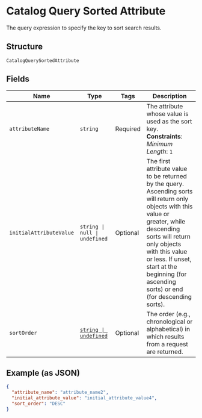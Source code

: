 <!-- Optimized: 2025-10-06 -->
<!-- RPM: 1.6.2.1.1.6.2.1_catalog-query-sorted-attribute_20251006 -->
<!-- Session: E2E RPM DNA Application -->
<!-- AOM: RND (Reggie & Dro) -->
<!-- COI: TECHNOLOGY -->
<!-- RPM: HIGH -->
<!-- ACTION: BUILD -->

# Catalog Query Sorted Attribute

The query expression to specify the key to sort search results.

## Structure

`CatalogQuerySortedAttribute`

## Fields

| Name | Type | Tags | Description |
|  --- | --- | --- | --- |
| `attributeName` | `string` | Required | The attribute whose value is used as the sort key.<br>**Constraints**: *Minimum Length*: `1` |
| `initialAttributeValue` | `string \| null \| undefined` | Optional | The first attribute value to be returned by the query. Ascending sorts will return only<br>objects with this value or greater, while descending sorts will return only objects with this value<br>or less. If unset, start at the beginning (for ascending sorts) or end (for descending sorts). |
| `sortOrder` | [`string \| undefined`](../../doc/models/sort-order.md) | Optional | The order (e.g., chronological or alphabetical) in which results from a request are returned. |

## Example (as JSON)

```json
{
  "attribute_name": "attribute_name2",
  "initial_attribute_value": "initial_attribute_value4",
  "sort_order": "DESC"
}
```

